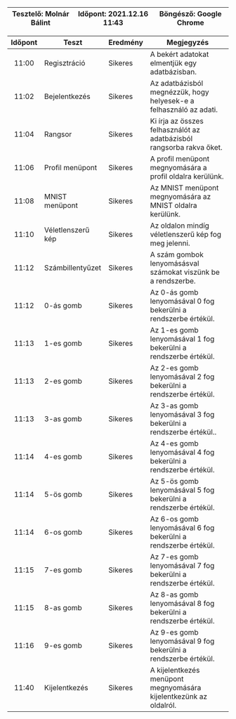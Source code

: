 
| Tesztelő: Molnár Bálint | Időpont: 2021.12.16 11:43 | Böngésző: Google Chrome |
|--------------------------|---------------------------|-------------------------|

| Időpont | Teszt                | Eredmény | Megjegyzés                                                           |
|:-------:|----------------------|----------|----------------------------------------------------------------------|
| 11:00   | Regisztráció         | Sikeres  | A bekért adatokat elmentjük egy adatbázisban.             			     |
| 11:02   | Bejelentkezés        | Sikeres  | Az adatbázisból megnézzük, hogy helyesek-e a felhasználó az adati.   |
| 11:04   | Rangsor              | Sikeres  | Ki írja az összes felhasználót az adatbázisból rangsorba rakva őket. |
| 11:06   | Profil menüpont      | Sikeres  | A profil menüpont megnyomására a profil oldalra kerülünk.            |
| 11:08   | MNIST menüpont       | Sikeres  | Az MNIST menüpont megnyomására az MNIST oldalra kerülünk.            |
| 11:10   | Véletlenszerű kép    | Sikeres  | Az oldalon mindíg véletlenszerű kép fog meg jelenni.                 |
| 11:12  | Számbillentyűzet     | Sikeres  | A szám gombok lenyomásásval számokat viszünk be a rendszerbe.        |
| 11:12   | 0-ás gomb            | Sikeres  | Az 0-ás gomb lenyomásával 0 fog bekerülni a rendszerbe értékül.      |
| 11:13   | 1-es gomb            | Sikeres  | Az 1-es gomb lenyomásával 1 fog bekerülni a rendszerbe értékül.      |
| 11:13   | 2-es gomb            | Sikeres  | Az 2-es gomb lenyomásával 2 fog bekerülni a rendszerbe értékül.      |
| 11:13   | 3-as gomb            | Sikeres  | Az 3-as gomb lenyomásával 3 fog bekerülni a rendszerbe értékül..     |
| 11:14   | 4-es gomb            | Sikeres  | Az 4-es gomb lenyomásával 4 fog bekerülni a rendszerbe értékül.      |
| 11:14   | 5-ös gomb            | Sikeres  | Az 5-ös gomb lenyomásával 5 fog bekerülni a rendszerbe értékül.      |
| 11:14   | 6-os gomb            | Sikeres  | Az 6-os gomb lenyomásával 6 fog bekerülni a rendszerbe értékül.      |
| 11:15   | 7-es gomb            | Sikeres  | Az 7-es gomb lenyomásával 7 fog bekerülni a rendszerbe értékül.      |
| 11:15   | 8-as gomb            | Sikeres  | Az 8-as gomb lenyomásával 8 fog bekerülni a rendszerbe értékül.      |
| 11:16   | 9-es gomb            | Sikeres  | Az 9-es gomb lenyomásával 9 fog bekerülni a rendszerbe értékül.      |
| 11:40   | Kijelentkezés        | Sikeres  | A kijelentkezés menüpont megnyomására kijelentkezünk az oldalról.    |
